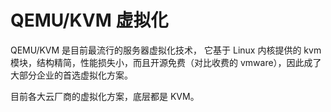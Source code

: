 # QEMU/KVM 虚拟化

QEMU/KVM 是目前最流行的服务器虚拟化技术，
它基于 Linux 内核提供的 kvm 模块，结构精简，性能损失小，而且开源免费（对比收费的 vmware），因此成了大部分企业的首选虚拟化方案。

目前各大云厂商的虚拟化方案，底层都是 KVM。



